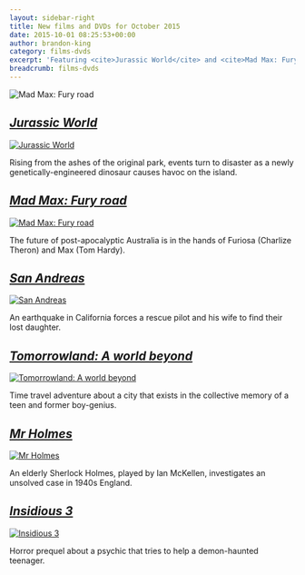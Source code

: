 ```yaml
---
layout: sidebar-right
title: New films and DVDs for October 2015
date: 2015-10-01 08:25:53+00:00
author: brandon-king
category: films-dvds
excerpt: 'Featuring <cite>Jurassic World</cite> and <cite>Mad Max: Fury road</cite>.'
breadcrumb: films-dvds
---
```

![Mad Max: Fury road](/images/featured/featured-mad-max-fury-road.jpg)

## [<cite>Jurassic World</cite>](https://suffolk.spydus.co.uk/cgi-bin/spydus.exe/ENQ/OPAC/BIBENQ/10839309?QRY=CTIBIB%3C%20IRN(53236417)&QRYTEXT=Jurassic%20world%20%5Bvideorecording%5D)

[![Jurassic World](/images/article/jurassic-world.jpg)](https://suffolk.spydus.co.uk/cgi-bin/spydus.exe/ENQ/OPAC/BIBENQ/10839309?QRY=CTIBIB%3C%20IRN(53236417)&QRYTEXT=Jurassic%20world%20%5Bvideorecording%5D)

Rising from the ashes of the original park, events turn to disaster as a newly genetically-engineered dinosaur causes havoc on the island.

## [<cite>Mad Max: Fury road</cite>](https://suffolk.spydus.co.uk/cgi-bin/spydus.exe/ENQ/OPAC/BIBENQ/10840731?QRY=CTIBIB%3C%20IRN(54305132)&QRYTEXT=Mad%20Max%3A%20Fury%20road%20%5Bvideorecording%5D)

[![Mad Max: Fury road](/images/article/mad-max-fury-road.jpg)](https://suffolk.spydus.co.uk/cgi-bin/spydus.exe/ENQ/OPAC/BIBENQ/10840731?QRY=CTIBIB%3C%20IRN(54305132)&QRYTEXT=Mad%20Max%3A%20Fury%20road%20%5Bvideorecording%5D)

The future of post-apocalyptic Australia is in the hands of Furiosa (Charlize Theron) and Max (Tom Hardy).

## [<cite>San Andreas</cite>](https://suffolk.spydus.co.uk/cgi-bin/spydus.exe/ENQ/OPAC/BIBENQ/10842392?QRY=CTIBIB%3C%20IRN(52925259)&QRYTEXT=San%20Andreas%20%5Bvideorecording%5D)

[![San Andreas](/images/article/san-andreas.jpg)](https://suffolk.spydus.co.uk/cgi-bin/spydus.exe/ENQ/OPAC/BIBENQ/10842392?QRY=CTIBIB%3C%20IRN(52925259)&QRYTEXT=San%20Andreas%20%5Bvideorecording%5D)

An earthquake in California forces a rescue pilot and his wife to find their lost daughter.

## [<cite>Tomorrowland: A world beyond</cite>](https://suffolk.spydus.co.uk/cgi-bin/spydus.exe/ENQ/OPAC/BIBENQ/10844570?QRY=CTIBIB%3C%20IRN(5550855)&QRYTEXT=Tomorrowland%20-%20A%20world%20beyond%20%5Bvideorecording%5D)

[![Tomorrowland: A world beyond](/images/article/tomorrowland.jpg)](https://suffolk.spydus.co.uk/cgi-bin/spydus.exe/ENQ/OPAC/BIBENQ/10844570?QRY=CTIBIB%3C%20IRN(5550855)&QRYTEXT=Tomorrowland%20-%20A%20world%20beyond%20%5Bvideorecording%5D)

Time travel adventure about a city that exists in the collective memory of a teen and former boy-genius.

## [<cite>Mr Holmes</cite>](https://suffolk.spydus.co.uk/cgi-bin/spydus.exe/ENQ/OPAC/BIBENQ/10848385?QRY=CTIBIB%3C%20IRN(55308254)&QRYTEXT=Mr%20Holmes%20%5Bvideorecording%5D)

[![Mr Holmes](/images/article/mr-holmes.jpg)](https://suffolk.spydus.co.uk/cgi-bin/spydus.exe/ENQ/OPAC/BIBENQ/10848385?QRY=CTIBIB%3C%20IRN(55308254)&QRYTEXT=Mr%20Holmes%20%5Bvideorecording%5D)

An elderly Sherlock Holmes, played by Ian McKellen, investigates an unsolved case in 1940s England.

## [<cite>Insidious 3</cite>](https://suffolk.spydus.co.uk/cgi-bin/spydus.exe/ENQ/OPAC/BIBENQ/12852258?QRY=CTIBIB%3C%20IRN(55308252)&QRYTEXT=Insidious%20-%20Chapter%203%20%5Bvideorecording%5D)

[![Insidious 3](/images/article/insidious-3.jpg)](https://suffolk.spydus.co.uk/cgi-bin/spydus.exe/ENQ/OPAC/BIBENQ/12852258?QRY=CTIBIB%3C%20IRN(55308252)&QRYTEXT=Insidious%20-%20Chapter%203%20%5Bvideorecording%5D)

Horror prequel about a psychic that tries to help a demon-haunted teenager.
